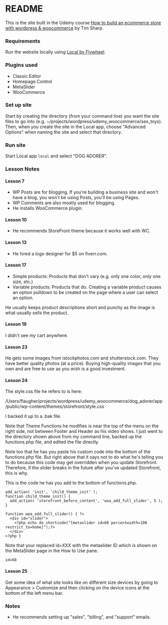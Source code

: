# README

This is the site built in the Udemy course [How to build an ecommerce store with wordpress & woocommerce](https://www.udemy.com/course/how-to-build-an-ecommerce-store-with-wordpress-woocommerce/) by Tim Sharp.

### Requirements

Run the website locally using [Local by Flywheel](https://localbyflywheel.com).

### Plugins used

- Classic Editor
- Homepage Control
- MetaSlider
- WooCommerce

### Set up site

Start by creating the directory (from your command line) you want the site files to go into (e.g. ~/projects/wordpress/udemy_woocommerce/sex_toys).  Then, when you create the site in the Local app, choose "Advanced Options" when naming the site and select that directory.

### Run site

Start Local app ```local``` and select "DOG ADORER".

### Lesson Notes

#### Lesson 7

- WP Posts are for blogging.  If you're building a business site and won't have a blog, you won't be using Posts, you'll be using Pages.
- WP Comments are also mostly used for blogging.
- He installs WooCommerce plugin.

#### Lesson 10

- He recommends StoreFront theme because it works well with WC.

#### Lesson 13

- He hired a logo designer for $5 on fiverr.com.

#### Lesson 17

- Simple products: Products that don't vary (e.g. only one color, only one size, etc.)
- Variable products: Products that do.  Creating a variable product causes an option pulldown to be created on the page where a user can select an option.

He usually keeps product descriptions short and punchy as the image is what usually sells the product.

#### Lesson 19

I didn't see my cart anywhere.

#### Lesson 23

He gets some images from istockphotos.com and shutterstock.com.  They have better quality photos (at a price).
Buying high-quality images that you own and are free to use as you wish is a good investment.

#### Lesson 24

The style.css file he refers to is here:

  /Users/flaugher/projects/wordpress/udemy_woocommerce/dog_adorer/app/public/wp-content/themes/storefront/style.css

I backed it up to a .bak file.

Note that Theme Functions he modifies is near the top of the menu on the right side, not between Footer and Header as his video shows.  I just went to the directory shown above from my command line, backed up the functions.php file, and edited the file directly.

Note too that he has you paste his custom code into the bottom of the functions.php file.  But right above that it says not to do what he's telling you to do because this code may get overridden when you update Storefront.  Therefore, if the slider breaks in the future after you've updated Storefront, this is why.

This is the code he has you add to the bottom of functions.php.

    add_action( 'init', 'child_theme_init' );
    function child_theme_init() {
      add_action( 'storefront_before_content', 'woa_add_full_slider', 5 );
    }

    function woa_add_full_slider() { ?>
      <div id="slider">
        <?php echo do_shortcode("[metaslider id=68 percentwidth=100 restrict_to=home]");?>
      </div>
    <?php }

Note that your replaced id=XXX with the metaslider ID which is shown on the MetaSlider page in the How to Use pane.

    id=68

#### Lesson 25

Get some idea of what site looks like on different size devices by going to Appearance > Customize and then clicking on the device icons at the bottom of the left menu bar.


### Notes

- He recommends setting up "sales", "billing", and "support" emails.
